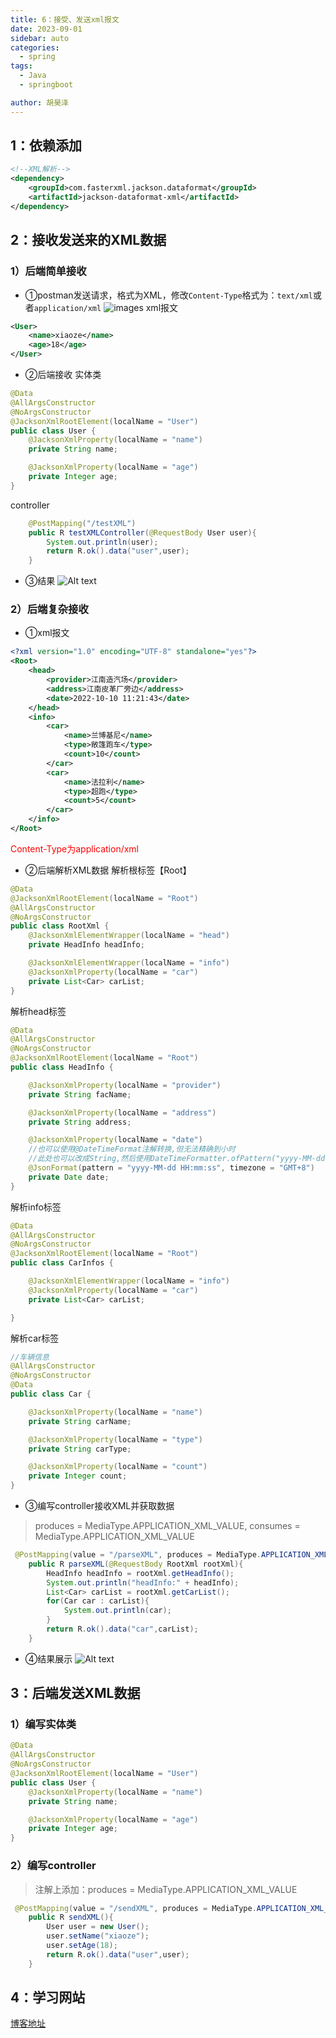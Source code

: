 ```yaml
---
title: 6：接受、发送xml报文
date: 2023-09-01
sidebar: auto
categories:
  - spring
tags:
  - Java
  - springboot

author: 胡昊泽
---
```


## 1：依赖添加
```xml
<!--XML解析-->
<dependency>
    <groupId>com.fasterxml.jackson.dataformat</groupId>
    <artifactId>jackson-dataformat-xml</artifactId>
</dependency>
```
## 2：接收发送来的XML数据
### 1）后端简单接收
- ①postman发送请求，格式为XML，修改`Content-Type`格式为：`text/xml`或者`application/xml`
![images](./img/image.png)
xml报文
```xml
<User>
    <name>xiaoze</name>
    <age>18</age>
</User>
```
- ②后端接收
实体类
```java
@Data
@AllArgsConstructor
@NoArgsConstructor
@JacksonXmlRootElement(localName = "User")
public class User {
    @JacksonXmlProperty(localName = "name")
    private String name;

    @JacksonXmlProperty(localName = "age")
    private Integer age;
}
```
controller
```java
    @PostMapping("/testXML")
    public R testXMLController(@RequestBody User user){
        System.out.println(user);
        return R.ok().data("user",user);
    }
```
- ③结果
![Alt text](./img/image1.png)
### 2）后端复杂接收
- ①xml报文
```xml
<?xml version="1.0" encoding="UTF-8" standalone="yes"?>
<Root>
    <head>
        <provider>江南造汽场</provider>
        <address>江南皮革厂旁边</address>
        <date>2022-10-10 11:21:43</date>
    </head>
    <info>
        <car>
            <name>兰博基尼</name>
            <type>敞篷跑车</type>
            <count>10</count>
        </car>
        <car>
            <name>法拉利</name>
            <type>超跑</type>
            <count>5</count>
        </car>
    </info>
</Root>
```
<p style="color:red">Content-Type为application/xml</p>

- ②后端解析XML数据
解析根标签【Root】
```java
@Data
@JacksonXmlRootElement(localName = "Root")
@AllArgsConstructor
@NoArgsConstructor
public class RootXml {
    @JacksonXmlElementWrapper(localName = "head")
    private HeadInfo headInfo;

    @JacksonXmlElementWrapper(localName = "info")
    @JacksonXmlProperty(localName = "car")
    private List<Car> carList;
}

```
解析head标签
```java
@Data
@AllArgsConstructor
@NoArgsConstructor
@JacksonXmlRootElement(localName = "Root")
public class HeadInfo {

    @JacksonXmlProperty(localName = "provider")
    private String facName;

    @JacksonXmlProperty(localName = "address")
    private String address;

    @JacksonXmlProperty(localName = "date")
    //也可以使用@DateTimeFormat注解转换,但无法精确到小时
    //此处也可以改成String,然后使用DateTimeFormatter.ofPattern("yyyy-MM-dd HH:mm:ss")转换
    @JsonFormat(pattern = "yyyy-MM-dd HH:mm:ss", timezone = "GMT+8")
    private Date date;
}

```
解析info标签
```java
@Data
@AllArgsConstructor
@NoArgsConstructor
@JacksonXmlRootElement(localName = "Root")
public class CarInfos {

    @JacksonXmlElementWrapper(localName = "info")
    @JacksonXmlProperty(localName = "car")
    private List<Car> carList;

}

```
解析car标签
```java
//车辆信息
@AllArgsConstructor
@NoArgsConstructor
@Data
public class Car {

    @JacksonXmlProperty(localName = "name")
    private String carName;

    @JacksonXmlProperty(localName = "type")
    private String carType;

    @JacksonXmlProperty(localName = "count")
    private Integer count;
}
```
- ③编写controller接收XML并获取数据
> produces = MediaType.APPLICATION_XML_VALUE, consumes = MediaType.APPLICATION_XML_VALUE

```java
 @PostMapping(value = "/parseXML", produces = MediaType.APPLICATION_XML_VALUE, consumes = MediaType.APPLICATION_XML_VALUE)
    public R parseXML(@RequestBody RootXml rootXml){
        HeadInfo headInfo = rootXml.getHeadInfo();
        System.out.println("headInfo:" + headInfo);
        List<Car> carList = rootXml.getCarList();
        for(Car car : carList){
            System.out.println(car);
        }
        return R.ok().data("car",carList);
    }
```
- ④结果展示
![Alt text](./img/image2.png)

## 3：后端发送XML数据
### 1）编写实体类
```java
@Data
@AllArgsConstructor
@NoArgsConstructor
@JacksonXmlRootElement(localName = "User")
public class User {
    @JacksonXmlProperty(localName = "name")
    private String name;

    @JacksonXmlProperty(localName = "age")
    private Integer age;
}
```
### 2）编写controller
> 注解上添加：produces = MediaType.APPLICATION_XML_VALUE
```java
 @PostMapping(value = "/sendXML", produces = MediaType.APPLICATION_XML_VALUE)
    public R sendXML(){
        User user = new User();
        user.setName("xiaoze");
        user.setAge(18);
        return R.ok().data("user",user);
    }
```

## 4：学习网站
[博客地址](https://blog.csdn.net/weixin_45565886/article/details/127258837)